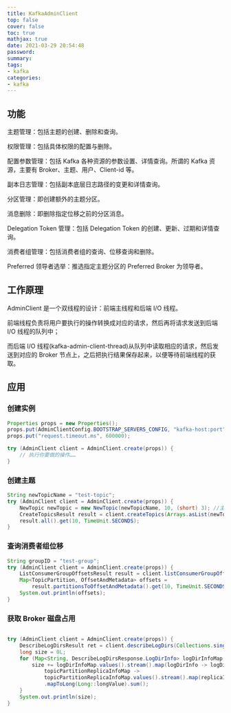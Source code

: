 ```yaml
---
title: KafkaAdminClient
top: false
cover: false
toc: true
mathjax: true
date: 2021-03-29 20:54:48
password:
summary:
tags:
- kafka
categories:
- kafka
---
```


## 功能

主题管理：包括主题的创建、删除和查询。

权限管理：包括具体权限的配置与删除。

配置参数管理：包括 Kafka 各种资源的参数设置、详情查询。所谓的 Kafka 资源，主要有 Broker、主题、用户、Client-id 等。

副本日志管理：包括副本底层日志路径的变更和详情查询。

分区管理：即创建额外的主题分区。

消息删除：即删除指定位移之前的分区消息。

Delegation Token 管理：包括 Delegation Token 的创建、更新、过期和详情查询。

消费者组管理：包括消费者组的查询、位移查询和删除。

Preferred 领导者选举：推选指定主题分区的 Preferred Broker 为领导者。

## 工作原理

AdminClient 是一个双线程的设计：前端主线程和后端 I/O 线程。

前端线程负责将用户要执行的操作转换成对应的请求，然后再将请求发送到后端 I/O 线程的队列中；

而后端 I/O 线程(kafka-admin-client-thread)从队列中读取相应的请求，然后发送到对应的 Broker 节点上，之后把执行结果保存起来，以便等待前端线程的获取。

[](yuanli.jpg)

## 应用

### 创建实例

```java
Properties props = new Properties();
props.put(AdminClientConfig.BOOTSTRAP_SERVERS_CONFIG, "kafka-host:port");
props.put("request.timeout.ms", 600000);

try (AdminClient client = AdminClient.create(props)) {
    // 执行你要做的操作……
}
```

### 创建主题

```java
String newTopicName = "test-topic";
try (AdminClient client = AdminClient.create(props)) {
    NewTopic newTopic = new NewTopic(newTopicName, 10, (short) 3); //主题名称、分区数和副本数
    CreateTopicsResult result = client.createTopics(Arrays.asList(newTopic));
    result.all().get(10, TimeUnit.SECONDS);
}
```

### 查询消费者组位移

```java
String groupID = "test-group";
try (AdminClient client = AdminClient.create(props)) {
    ListConsumerGroupOffsetsResult result = client.listConsumerGroupOffsets(groupID);
    Map<TopicPartition, OffsetAndMetadata> offsets = 
        result.partitionsToOffsetAndMetadata().get(10, TimeUnit.SECONDS);
    System.out.println(offsets);
}
```

### 获取 Broker 磁盘占用

```java

try (AdminClient client = AdminClient.create(props)) {
    DescribeLogDirsResult ret = client.describeLogDirs(Collections.singletonList(targetBrokerId)); // 指定Broker id
    long size = 0L;
    for (Map<String, DescribeLogDirsResponse.LogDirInfo> logDirInfoMap : ret.all().get().values()) {
        size += logDirInfoMap.values().stream().map(logDirInfo -> logDirInfo.replicaInfos).flatMap(
            topicPartitionReplicaInfoMap ->
            topicPartitionReplicaInfoMap.values().stream().map(replicaInfo -> replicaInfo.size))
            .mapToLong(Long::longValue).sum();
    }
    System.out.println(size);
}
```

